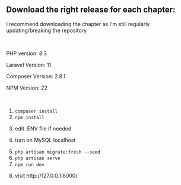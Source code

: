 <h2>Download the right release for each chapter:</h2>
<p>I recommend downloading the chapter as I'm still regularly updating/breaking the repository</p>

<br>

<p>PHP version: 8.3</p>
<p>Laravel Version: 11</p>
<p>Composer Version: 2.8.1</p>
<p>NPM Version: 22</p>

<br>

1. <code>composer install</code>
2. <code>npm install</code>
3. <p>edit .ENV file if needed</p>
4. <p>turn on MySQL localhost</p>
5. <code>php artisan migrate:fresh --seed</code>
6. <code>php artisan serve</code>
7. <code>npm run dev</code>
8. <p>visit http://127.0.0.1:8000/</p>

